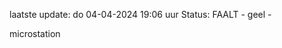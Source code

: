 laatste update: 
do 04-04-2024 19:06   uur 
Status: FAALT - geel - 
<div class="service Y">microstation</div>